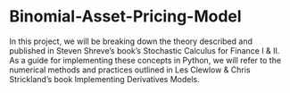 # Binomial-Asset-Pricing-Model
In this project, we will be breaking down the theory described and published in Steven Shreve’s book’s Stochastic Calculus for Finance I & II. As a guide for implementing these concepts in Python, we will refer to the numerical methods and practices outlined in Les Clewlow & Chris Strickland’s book Implementing Derivatives Models. 
